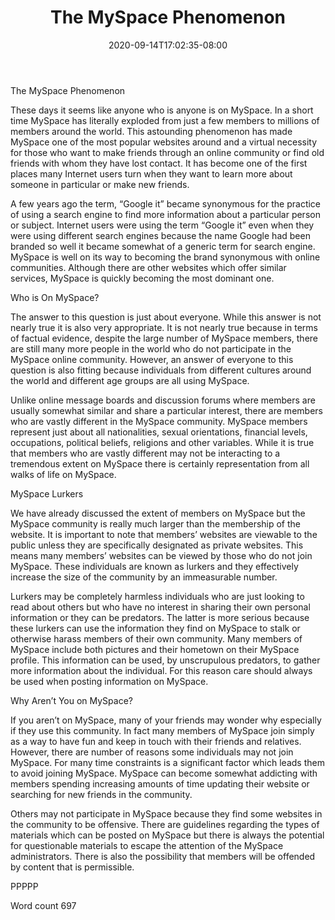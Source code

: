 ﻿---
title: "The MySpace Phenomenon"
date: 2020-09-14T17:02:35-08:00
description: "Myspace Tips for Web Success"
featured_image: "/images/Myspace.jpg"
tags: ["Myspace"]
---

The MySpace Phenomenon

These days it seems like anyone who is anyone is on MySpace. In a short time MySpace has literally exploded from just a few members to millions of members around the world. This astounding phenomenon has made MySpace one of the most popular websites around and a virtual necessity for those who want to make friends through an online community or find old friends with whom they have lost contact. It has become one of the first places many Internet users turn when they want to learn more about someone in particular or make new friends. 

A few years ago the term, “Google it” became synonymous for the practice of using a search engine to find more information about a particular person or subject. Internet users were using the term “Google it” even when they were using different search engines because the name Google had been branded so well it became somewhat of a generic term for search engine. MySpace is well on its way to becoming the brand synonymous with online communities. Although there are other websites which offer similar services, MySpace is quickly becoming the most dominant one. 

Who is On MySpace?

The answer to this question is just about everyone. While this answer is not nearly true it is also very appropriate. It is not nearly true because in terms of factual evidence, despite the large number of MySpace members, there are still many more people in the world who do not participate in the MySpace online community. However, an answer of everyone to this question is also fitting because individuals from different cultures around the world and different age groups are all using MySpace. 

Unlike online message boards and discussion forums where members are usually somewhat similar and share a particular interest, there are members who are vastly different in the MySpace community. MySpace members represent just about all nationalities, sexual orientations, financial levels, occupations, political beliefs, religions and other variables. While it is true that members who are vastly different may not be interacting to a tremendous extent on MySpace there is certainly representation from all walks of life on MySpace. 

MySpace Lurkers

We have already discussed the extent of members on MySpace but the MySpace community is really much larger than the membership of the website. It is important to note that members’ websites are viewable to the public unless they are specifically designated as private websites. This means many members’ websites can be viewed by those who do not join MySpace. These individuals are known as lurkers and they effectively increase the size of the community by an immeasurable number. 

Lurkers may be completely harmless individuals who are just looking to read about others but who have no interest in sharing their own personal information or they can be predators. The latter is more serious because these lurkers can use the information they find on MySpace to stalk or otherwise harass members of their own community. Many members of MySpace include both pictures and their hometown on their MySpace profile. This information can be used, by unscrupulous predators, to gather more information about the individual. For this reason care should always be used when posting information on MySpace.

Why Aren’t You on MySpace?

If you aren’t on MySpace, many of your friends may wonder why especially if they use this community. In fact many members of MySpace join simply as a way to have fun and keep in touch with their friends and relatives. However, there are number of reasons some individuals may not join MySpace. For many time constraints is a significant factor which leads them to avoid joining MySpace. MySpace can become somewhat addicting with members spending increasing amounts of time updating their website or searching for new friends in the community. 

Others may not participate in MySpace because they find some websites in the community to be offensive. There are guidelines regarding the types of materials which can be posted on MySpace but there is always the potential for questionable materials to escape the attention of the MySpace administrators. There is also the possibility that members will be offended by content that is permissible. 

PPPPP

Word count 697




